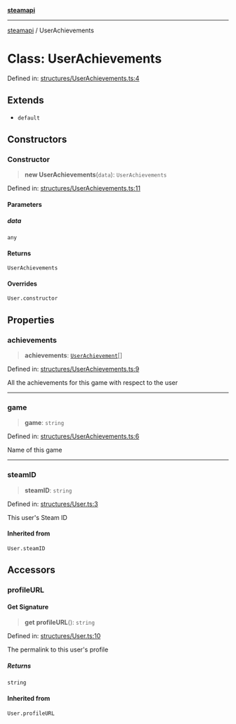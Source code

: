 [**steamapi**](../README.md)

***

[steamapi](../README.md) / UserAchievements

# Class: UserAchievements

Defined in: [structures/UserAchievements.ts:4](https://github.com/xDimGG/node-steamapi/blob/581c07afeb4ac3b12f9edf652025117d15d662af/src/structures/UserAchievements.ts#L4)

## Extends

- `default`

## Constructors

### Constructor

> **new UserAchievements**(`data`): `UserAchievements`

Defined in: [structures/UserAchievements.ts:11](https://github.com/xDimGG/node-steamapi/blob/581c07afeb4ac3b12f9edf652025117d15d662af/src/structures/UserAchievements.ts#L11)

#### Parameters

##### data

`any`

#### Returns

`UserAchievements`

#### Overrides

`User.constructor`

## Properties

### achievements

> **achievements**: [`UserAchievement`](UserAchievement.md)[]

Defined in: [structures/UserAchievements.ts:9](https://github.com/xDimGG/node-steamapi/blob/581c07afeb4ac3b12f9edf652025117d15d662af/src/structures/UserAchievements.ts#L9)

All the achievements for this game with respect to the user

***

### game

> **game**: `string`

Defined in: [structures/UserAchievements.ts:6](https://github.com/xDimGG/node-steamapi/blob/581c07afeb4ac3b12f9edf652025117d15d662af/src/structures/UserAchievements.ts#L6)

Name of this game

***

### steamID

> **steamID**: `string`

Defined in: [structures/User.ts:3](https://github.com/xDimGG/node-steamapi/blob/581c07afeb4ac3b12f9edf652025117d15d662af/src/structures/User.ts#L3)

This user's Steam ID

#### Inherited from

`User.steamID`

## Accessors

### profileURL

#### Get Signature

> **get** **profileURL**(): `string`

Defined in: [structures/User.ts:10](https://github.com/xDimGG/node-steamapi/blob/581c07afeb4ac3b12f9edf652025117d15d662af/src/structures/User.ts#L10)

The permalink to this user's profile

##### Returns

`string`

#### Inherited from

`User.profileURL`
